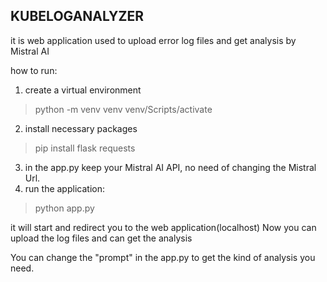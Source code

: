 KUBELOGANALYZER
----------------
it is web application used to upload error log files and get analysis by Mistral AI

how to run:
1. create a virtual environment
>python -m venv venv
>venv/Scripts/activate
2. install necessary packages
>pip install flask requests
3. in the app.py keep your Mistral AI API, no need of changing the Mistral Url.
4. run the application:
>python app.py

it will start and redirect you to the web application(localhost)
Now you can upload the log files and can get the analysis

You can change the "prompt" in the app.py to get the kind of analysis you need.
